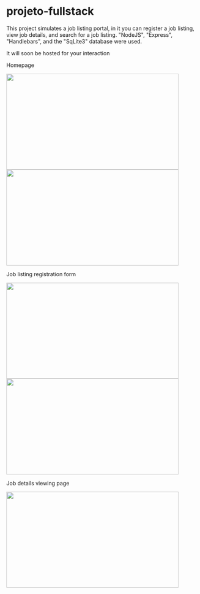 # projeto-fullstack

This project simulates a job listing portal, in it you can register a job listing, view job details, and search for a job listing.
"NodeJS", "Express", "Handlebars", and the "SqLite3" database were used.

It will soon be hosted for your interaction

<div id="images">
  <p>Homepage</p>
  <img src="https://github.com/isacribb/projeto-fullstack/blob/main/forREADME/images/index-1.jpg?raw=true" height="250" width="450">
  <img src="https://github.com/isacribb/projeto-fullstack/blob/main/forREADME/images/index-2.jpg?raw=true" height="250" width="450">
 
 
  <p> </p>
  <p>Job listing registration form</p>
  <img src="https://github.com/isacribb/projeto-fullstack/blob/main/forREADME/images/add-1.jpg?raw=true" height="250" width="450">
  <img src="https://github.com/isacribb/projeto-fullstack/blob/main/forREADME/images/add-2.jpg?raw=true" height="250" width="450">
 
 
  <p> </p>
  <p>Job details viewing page</p>
  <img src="https://github.com/isacribb/projeto-fullstack/blob/main/forREADME/images/view.jpg?raw=true" height="250" width="450">
</div>
